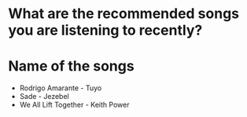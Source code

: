 # What are the recommended songs you are listening to recently?

# Name of the songs
- Rodrigo Amarante - Tuyo
- Sade - Jezebel 
- We All Lift Together - Keith Power
